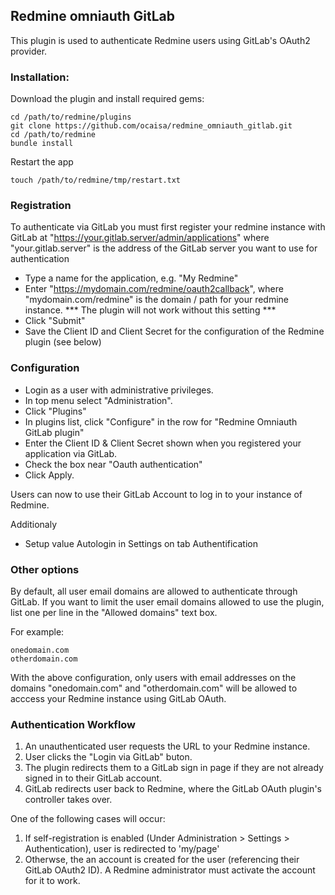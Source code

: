## Redmine omniauth GitLab

This plugin is used to authenticate Redmine users using GitLab's OAuth2 provider.

### Installation:

Download the plugin and install required gems:

```console
cd /path/to/redmine/plugins
git clone https://github.com/ocaisa/redmine_omniauth_gitlab.git
cd /path/to/redmine
bundle install
```

Restart the app
```console
touch /path/to/redmine/tmp/restart.txt
```

### Registration

To authenticate via GitLab you must first register your redmine instance with GitLab at "https://your.gitlab.server/admin/applications" where "your.gitlab.server" is the address of the GitLab server you want to use for authentication

* Type a name for the application, e.g. "My Redmine"
* Enter "https://mydomain.com/redmine/oauth2callback", where "mydomain.com/redmine" is the domain / path for your redmine instance. *** The plugin will not work without this setting ***
* Click "Submit"
* Save the Client ID and Client Secret for the configuration of the Redmine plugin (see below)

### Configuration

* Login as a user with administrative privileges. 
* In top menu select "Administration".
* Click "Plugins"
* In plugins list, click "Configure" in the row for "Redmine Omniauth GitLab plugin"
* Enter the Сlient ID & Client Secret shown when you registered your application via GitLab.
* Check the box near "Oauth authentication"
* Click Apply. 
 
Users can now to use their GitLab Account to log in to your instance of Redmine.

Additionaly
* Setup value Autologin in Settings on tab Authentification

### Other options

By default, all user email domains are allowed to authenticate through GitLab.
If you want to limit the user email domains allowed to use the plugin, list one per line in the  "Allowed domains" text box.

For example:

```text
onedomain.com
otherdomain.com
```

With the above configuration, only users with email addresses on the domains "onedomain.com" and "otherdomain.com" will be allowed to acccess your Redmine instance using GitLab OAuth.

### Authentication Workflow

1. An unauthenticated user requests the URL to your Redmine instance.
2. User clicks the "Login via GitLab" buton.
3. The plugin redirects them to a GitLab sign in page if they are not already signed in to their GitLab account.
4. GitLab redirects user back to Redmine, where the GitLab OAuth plugin's controller takes over.

One of the following cases will occur:
1. If self-registration is enabled (Under Administration > Settings > Authentication), user is redirected to 'my/page'
2. Otherwse, the an account is created for the user (referencing their GitLab OAuth2 ID). A Redmine administrator must activate the account for it to work.
